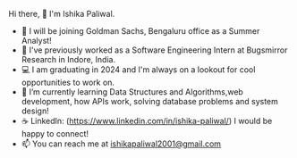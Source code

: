  Hi there, 👋  I'm Ishika Paliwal. 
 
- 🚀 I will be joining Goldman Sachs, Bengaluru office as a Summer Analyst!
- 🔭 I've previously worked as a Software Engineering Intern at Bugsmirror Research in Indore, India.
- 💻 I am graduating in 2024 and I'm always on a lookout for cool opportunities to work on.
- 🌱 I’m currently learning Data Structures and Algorithms,web development, how APIs work, solving database problems and system design!
- ☕ LinkedIn: (https://www.linkedin.com/in/ishika-paliwal/) I would be happy to connect!
- 📫 You can reach me at ishikapaliwal2001@gmail.com

